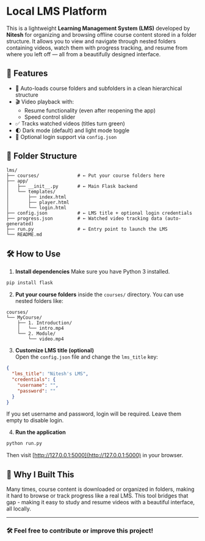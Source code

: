 # Local LMS Platform

This is a lightweight **Learning Management System (LMS)** developed by **Nitesh** for organizing and browsing offline course content stored in a folder structure. It allows you to view and navigate through nested folders containing videos, watch them with progress tracking, and resume from where you left off — all from a beautifully designed interface.

## 🌟 Features

- 📂 Auto-loads course folders and subfolders in a clean hierarchical structure
- 🎬 Video playback with:
  - Resume functionality (even after reopening the app)
  - Speed control slider
- ✅ Tracks watched videos (titles turn green)
- 🌓 Dark mode (default) and light mode toggle
- 🔐 Optional login support via `config.json`

## 📁 Folder Structure

```
lms/
├── courses/              # ← Put your course folders here
├── app/
│   ├── __init__.py       # ← Main Flask backend
│   └── templates/
│       ├── index.html
│       ├── player.html
│       └── login.html
├── config.json           # ← LMS title + optional login credentials
├── progress.json         # ← Watched video tracking data (auto-generated)
├── run.py                # ← Entry point to launch the LMS
└── README.md
```

## 🛠 How to Use

1. **Install dependencies**
   Make sure you have Python 3 installed.

```bash
pip install flask
```

2. **Put your course folders** inside the `courses/` directory. You can use nested folders like:

```
courses/
└── MyCourse/
    ├── 1. Introduction/
    │   └── intro.mp4
    └── 2. Module/
        └── video.mp4
```

3. **Customize LMS title (optional)**  
   Open the `config.json` file and change the `lms_title` key:

```json
{
  "lms_title": "Nitesh's LMS",
  "credentials": {
    "username": "",
    "password": ""
  }
}
```

If you set username and password, login will be required. Leave them empty to disable login.

4. **Run the application**

```bash
python run.py
```

Then visit [http://127.0.0.1:5000](http://127.0.0.1:5000) in your browser.

## 🙌 Why I Built This

Many times, course content is downloaded or organized in folders, making it hard to browse or track progress like a real LMS. This tool bridges that gap - making it easy to study and resume videos with a beautiful interface, all locally.

---

### 🛠 Feel free to contribute or improve this project!